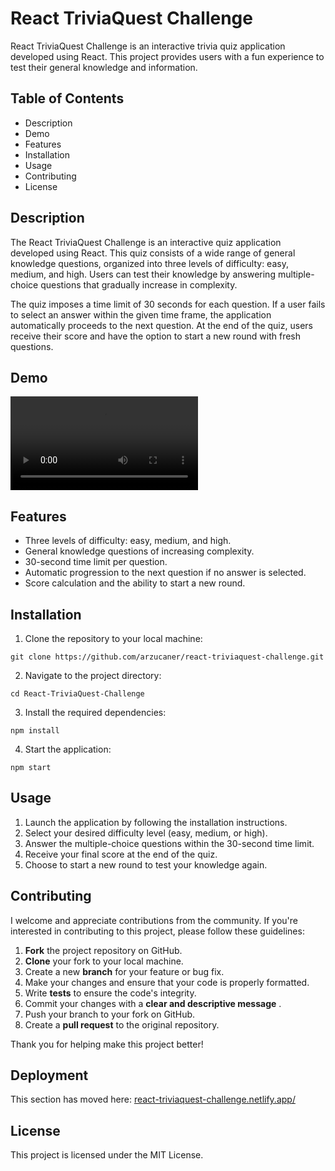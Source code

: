 # React TriviaQuest Challenge

React TriviaQuest Challenge is an interactive trivia quiz application developed using React. This project provides users with a fun experience to test their general knowledge and information.

## Table of Contents

* Description
* Demo
* Features
* Installation
* Usage
* Contributing
* License

## Description

The React TriviaQuest Challenge is an interactive quiz application developed using React. This quiz consists of a wide range of general knowledge questions, organized into three levels of difficulty: easy, medium, and high. Users can test their knowledge by answering multiple-choice questions that gradually increase in complexity.

The quiz imposes a time limit of 30 seconds for each question. If a user fails to select an answer within the given time frame, the application automatically proceeds to the next question. At the end of the quiz, users receive their score and have the option to start a new round with fresh questions.

## Demo

![1698778894313](image/README/1698778894313.mp4)

## Features

* Three levels of difficulty: easy, medium, and high.
* General knowledge questions of increasing complexity.
* 30-second time limit per question.
* Automatic progression to the next question if no answer is selected.
* Score calculation and the ability to start a new round.

## Installation

1) Clone the repository to your local machine:

```
git clone https://github.com/arzucaner/react-triviaquest-challenge.git
```

2. Navigate to the project directory:

```
cd React-TriviaQuest-Challenge
```

3. Install the required dependencies:

```
npm install
```

4. Start the application:

```
npm start
```

## Usage

1. Launch the application by following the installation instructions.
2. Select your desired difficulty level (easy, medium, or high).
3. Answer the multiple-choice questions within the 30-second time limit.
4. Receive your final score at the end of the quiz.
5. Choose to start a new round to test your knowledge again.

## Contributing

I welcome and appreciate contributions from the community. If you're interested in contributing to this project, please follow these guidelines:

1. **Fork** the project repository on GitHub.
2. **Clone** your fork to your local machine.
3. Create a new **branch** for your feature or bug fix.
4. Make your changes and ensure that your code is properly formatted.
5. Write **tests** to ensure the code's integrity.
6. Commit your changes with a  **clear and descriptive message** .
7. Push your branch to your fork on GitHub.
8. Create a **pull request** to the original repository.

Thank you for helping make this project better!

## Deployment

This section has moved here: [react-triviaquest-challenge.netlify.app/](https://react-triviaquest-challenge.netlify.app/ "https://react-triviaquest-challenge.netlify.app/")

## License

This project is licensed under the MIT License.
